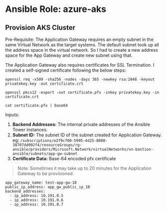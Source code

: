 # Ansible Role: azure-aks

## Provision AKS Cluster

Pre-Requisite:
The Application Gateway requires an empty subnet in the same Virtual Network as the target systems. The default subnet took up all the address space in the virtual network. So I had to create a new address space for the App Gateway and create new subnet using that.

The Application Gateway also requires certificates for SSL Termination. I created a self-signed certificate following the below steps:

```
openssl req -x509 -sha256 -nodes -days 365 -newkey rsa:2048 -keyout privatekey.key -out certificate.crt

openssl pkcs12 -export -out certificate.pfx -inkey privatekey.key -in certificate.crt

cat certificate.pfx | base64
```

Inputs:

1. **Backend Addresses:** The internal private addresses of the Ansible Tower instances.
2. **Subnet ID:** The subnet ID of the subnet created for Application Gateway. eg: `/subscriptions/e2f9cf00-5995-4d25-8080-38707dd092f4/resourceGroups/rg-ansible/providers/Microsoft.Network/virtualNetworks/vn-bastion-ansible/subnets/app-gw-subnet`
3. **Certificate Data:** Base-64 encoded pfx certificate

> Note: Sometimes it may take up to 20 minutes for the Application Gateway to be provisioned.

```
app_gateway_name: test-app-gw-18
public_ip_address: app_gw_public_ip_18
backend_addresses:
  - ip_address: 10.191.0.5
  - ip_address: 10.191.0.6
  - ip_address: 10.191.0.7
```
